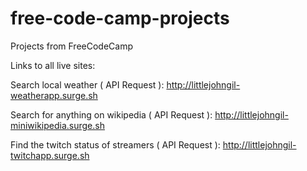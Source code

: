 # free-code-camp-projects
Projects from FreeCodeCamp

Links to all live sites:

Search local weather ( API Request ):
http://littlejohngil-weatherapp.surge.sh

Search for anything on wikipedia ( API Request ):
http://littlejohngil-miniwikipedia.surge.sh

Find the twitch status of streamers ( API Request ):
http://littlejohngil-twitchapp.surge.sh